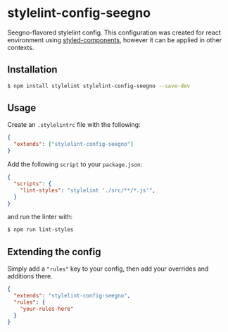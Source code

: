 # stylelint-config-seegno

Seegno-flavored stylelint config.
This configuration was created for react environment using [styled-components](https://www.styled-components.com/),
however it can be applied in other contexts.

## Installation

```sh
$ npm install stylelint stylelint-config-seegno --save-dev
```

## Usage

Create an `.stylelintrc` file with the following:

```json
{
  "extends": ["stylelint-config-seegno"]
}
```

Add the following `script` to your `package.json`:

```json
{
  "scripts": {
    "lint-styles": "stylelint './src/**/*.js'",
  }
}
```

and run the linter with:

```sh
$ npm run lint-styles
```

## Extending the config

Simply add a `"rules"` key to your config, then add your overrides and additions there.

```json
{
  "extends": "stylelint-config-seegno",
  "rules": {
    "your-rules-here"
  }
}
```
